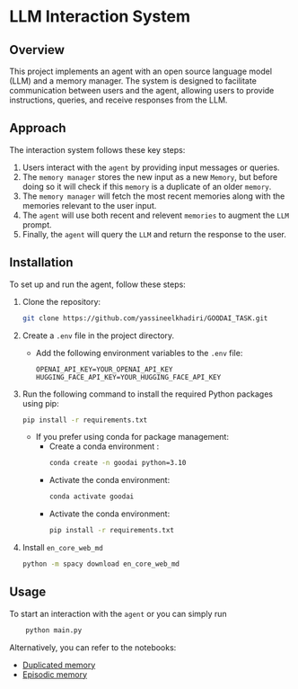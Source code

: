 # LLM Interaction System

## Overview
This project implements an agent with an open source language model (LLM) and a memory manager. 
The system is designed to facilitate communication between users and the agent, allowing users to provide instructions, queries, and receive responses from the LLM.

## Approach
The interaction system follows these key steps:
1. Users interact with the `agent` by providing input messages or queries.
2. The `memory manager` stores the new input as a new `Memory`, but before doing so it will check if this `memory` is a duplicate of an older `memory`.
3. The `memory manager` will fetch the most recent memories along with the memories relevant to the user input.
4. The `agent` will use both recent and relevent `memories` to augment the `LLM` prompt.
5. Finally, the `agent` will query the `LLM` and return the response to the user.

## Installation
To set up and run the agent, follow these steps:

1. Clone the repository:
   ```bash
   git clone https://github.com/yassineelkhadiri/GOODAI_TASK.git
   ```

2. Create a `.env` file in the project directory.
    - Add the following environment variables to the `.env` file:
        ```plaintext
        OPENAI_API_KEY=YOUR_OPENAI_API_KEY
        HUGGING_FACE_API_KEY=YOUR_HUGGING_FACE_API_KEY
        ```

3. Run the following command to install the required Python packages using pip:
    ```bash
    pip install -r requirements.txt
    ```
    - If you prefer using conda for package management:
        - Create a conda environment :
            ```bash
            conda create -n goodai python=3.10
            ```
        - Activate the conda environment:
            ```bash
            conda activate goodai
            ```
        - Activate the conda environment:
            ```bash
            pip install -r requirements.txt
            ```

4. Install ``en_core_web_md``
    ```bash
    python -m spacy download en_core_web_md
    ```

## Usage

To start an interaction with the `agent` or you can simply run 
```bash
    python main.py
```
Alternatively, you can refer to the notebooks:
- [Duplicated memory](duplicate.ipynb)
- [Episodic memory](episodic.ipynb)